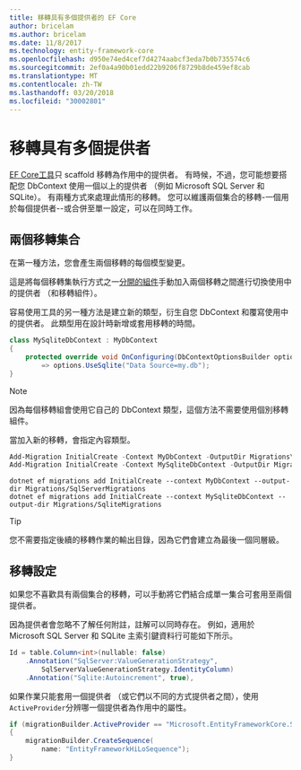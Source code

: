 ```yaml
---
title: 移轉具有多個提供者的 EF Core
author: bricelam
ms.author: bricelam
ms.date: 11/8/2017
ms.technology: entity-framework-core
ms.openlocfilehash: d950e74ed4cef7d4274aabcf3eda7b0b735574c6
ms.sourcegitcommit: 2ef0a4a90b01edd22b9206f8729b8de459ef8cab
ms.translationtype: MT
ms.contentlocale: zh-TW
ms.lasthandoff: 03/20/2018
ms.locfileid: "30002801"
---
```

<a name="migrations-with-multiple-providers"></a>移轉具有多個提供者
==================================
[EF Core工具][ 1]只 scaffold 移轉為作用中的提供者。 有時候，不過，您可能想要搭配您 DbContext 使用一個以上的提供者 （例如 Microsoft SQL Server 和 SQLite）。 有兩種方式來處理此情形的移轉。 您可以維護兩個集合的移轉-一個用於每個提供者--或合併至單一設定，可以在同時工作。

<a name="two-migration-sets"></a>兩個移轉集合
------------------
在第一種方法，您會產生兩個移轉的每個模型變更。

這是將每個移轉集執行方式之一[分開的組件][ 2]手動加入兩個移轉之間進行切換使用中的提供者 （和移轉組件）。

容易使用工具的另一種方法是建立新的類型，衍生自您 DbContext 和覆寫使用中的提供者。 此類型用在設計時新增或套用移轉的時間。

``` csharp
class MySqliteDbContext : MyDbContext
{
    protected override void OnConfiguring(DbContextOptionsBuilder options)
        => options.UseSqlite("Data Source=my.db");
}
```

> [!NOTE]
> 因為每個移轉組會使用它自己的 DbContext 類型，這個方法不需要使用個別移轉組件。

當加入新的移轉，會指定內容類型。

``` powershell
Add-Migration InitialCreate -Context MyDbContext -OutputDir Migrations\SqlServerMigrations
Add-Migration InitialCreate -Context MySqliteDbContext -OutputDir Migrations\SqliteMigrations
```
``` Console
dotnet ef migrations add InitialCreate --context MyDbContext --output-dir Migrations/SqlServerMigrations
dotnet ef migrations add InitialCreate --context MySqliteDbContext --output-dir Migrations/SqliteMigrations
```

> [!TIP]
> 您不需要指定後續的移轉作業的輸出目錄，因為它們會建立為最後一個同層級。

<a name="one-migration-set"></a>移轉設定
-----------------
如果您不喜歡具有兩個集合的移轉，可以手動將它們結合成單一集合可套用至兩個提供者。

因為提供者會忽略不了解任何附註，註解可以同時存在。 例如，適用於 Microsoft SQL Server 和 SQLite 主索引鍵資料行可能如下所示。

``` csharp
Id = table.Column<int>(nullable: false)
    .Annotation("SqlServer:ValueGenerationStrategy",
        SqlServerValueGenerationStrategy.IdentityColumn)
    .Annotation("Sqlite:Autoincrement", true),
```

如果作業只能套用一個提供者 （或它們以不同的方式提供者之間），使用`ActiveProvider`分辨哪一個提供者為作用中的屬性。

``` csharp
if (migrationBuilder.ActiveProvider == "Microsoft.EntityFrameworkCore.SqlServer")
{
    migrationBuilder.CreateSequence(
        name: "EntityFrameworkHiLoSequence");
}
```


  [1]: ../../miscellaneous/cli/index.md
  [2]: projects.md
